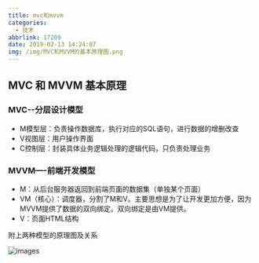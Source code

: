 ```yaml
---
title: mvc和mvvm
categories:
  - 技术
abbrlink: 17209
date: 2019-02-13 14:24:07
img: /img/MVC和MVVM的基本原理图.png
---
```


## MVC 和 MVVM 基本原理

### MVC--分层设计模型
- M模型层：负责操作数据库，执行对应的SQL语句，进行数据的增删改查
- V视图层：用户操作界面
- C控制层：封装具体业务逻辑处理的逻辑代码，只负责处理业务

### MVVM—-前端开发模型
- M：从后台服务器返回到前端页面的数据集（单独某个页面）
- VM（核心）：调度器，分割了M和V。主要思想是为了让开发更加方便，因为MVVM提供了数据的双向绑定。双向绑定是由VM提供。
- V：页面HTML结构

附上两种模型的原理图及关系

![images](/blog/img/MVC和MVVM的基本原理图.png)
